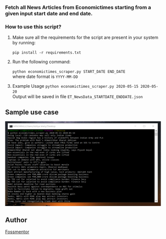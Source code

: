 
### Fetch all News Articles from Economictimes starting from a given input start date and end date.

### How to use this script?

1. Make sure all the requirements for the script are present in your system by running:

    `pip install -r requirements.txt`

2. Run the following command:

    `python economictimes_scraper.py START_DATE END_DATE`  
    where date format is `YYYY-MM-DD`

3. Example Usage
`python economictimes_scraper.py 2020-05-15 2020-05-20`  
Output will be saved in file `ET_NewsData_STARTDATE_ENDDATE.json`

## Sample use case

<p align = "center">
    <img src='sample.PNG' alt ='sample'>
</p>    

## Author
[Fossmentor](https://github.com/fossmentorOfficial)

